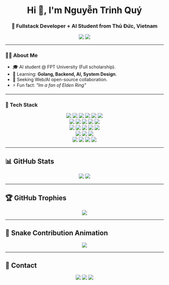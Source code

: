 <h1 align="center">Hi 👋, I'm Nguyễn Trinh Quý</h1>
<h3 align="center">🚀 Fullstack Developer + AI Student from Thủ Đức, Vietnam</h3>

<p align="center">
  <img src="https://komarev.com/ghpvc/?username=nguyentrinhquy1411&label=Profile%20views&color=0e75b6&style=flat" />
  <img src="https://img.shields.io/github/followers/nguyentrinhquy1411?label=Followers&style=social" />
</p>

---

### 👨‍💻 About Me

- 🎓 AI student @ FPT University (Full scholarship).
- 🌱 Learning: **Golang, Backend, AI, System Design**.
- 🤝 Seeking Web/AI open-source collaboration.
- ⚡ Fun fact: *"Im a fan of Elden Ring"*

---

### 🧰 Tech Stack

<p align="center">

  <!-- Languages -->
  <img src="https://img.shields.io/badge/-JavaScript-F7DF1E?style=for-the-badge&logo=javascript&logoColor=black" />
  <img src="https://img.shields.io/badge/-TypeScript-3178C6?style=for-the-badge&logo=typescript&logoColor=white" />
  <img src="https://img.shields.io/badge/-Python-3776AB?style=for-the-badge&logo=python&logoColor=white" />
  <img src="https://img.shields.io/badge/-Golang-00ADD8?style=for-the-badge&logo=go&logoColor=white" />
  <img src="https://img.shields.io/badge/-Java-007396?style=for-the-badge&logo=java&logoColor=white" />
  <img src="https://img.shields.io/badge/-C/C++-00599C?style=for-the-badge&logo=cplusplus&logoColor=white" />

  <!-- Frontend -->
  <br />
  <img src="https://img.shields.io/badge/-React-61DAFB?style=for-the-badge&logo=react&logoColor=black" />
  <img src="https://img.shields.io/badge/-Next.js-000000?style=for-the-badge&logo=nextdotjs&logoColor=white" />
  <img src="https://img.shields.io/badge/-Redux-764ABC?style=for-the-badge&logo=redux&logoColor=white" />
  <img src="https://img.shields.io/badge/-Tailwind_CSS-06B6D4?style=for-the-badge&logo=tailwindcss&logoColor=white" />
  <img src="https://img.shields.io/badge/-Bootstrap-7952B3?style=for-the-badge&logo=bootstrap&logoColor=white" />

  <!-- Backend -->
  <br />
  <img src="https://img.shields.io/badge/-Node.js-339933?style=for-the-badge&logo=nodedotjs&logoColor=white" />
  <img src="https://img.shields.io/badge/-NestJS-E0234E?style=for-the-badge&logo=nestjs&logoColor=white" />
  <img src="https://img.shields.io/badge/-Express.js-000000?style=for-the-badge&logo=express&logoColor=white" />
  <img src="https://img.shields.io/badge/-FastAPI-009688?style=for-the-badge&logo=fastapi&logoColor=white" />
  <img src="https://img.shields.io/badge/-Docker-2496ED?style=for-the-badge&logo=docker&logoColor=white" />

  <!-- Database -->
  <br />
  <img src="https://img.shields.io/badge/-PostgreSQL-4169E1?style=for-the-badge&logo=postgresql&logoColor=white" />
  <img src="https://img.shields.io/badge/-MySQL-4479A1?style=for-the-badge&logo=mysql&logoColor=white" />
  <img src="https://img.shields.io/badge/-MongoDB-47A248?style=for-the-badge&logo=mongodb&logoColor=white" />

  <!-- Others -->
  <br />
  <img src="https://img.shields.io/badge/-RabbitMQ-FF6600?style=for-the-badge&logo=rabbitmq&logoColor=white" />
  <img src="https://img.shields.io/badge/-Elasticsearch-005571?style=for-the-badge&logo=elasticsearch&logoColor=white" />
  <img src="https://img.shields.io/badge/-Logstash-000000?style=for-the-badge&logo=logstash&logoColor=white" />
  <img src="https://img.shields.io/badge/-Kibana-E8488B?style=for-the-badge&logo=kibana&logoColor=white" />

</p>

---

## 📊 GitHub Stats

<p align="center">
  <img src="https://github-readme-stats.vercel.app/api?username=nguyentrinhquy1411&show_icons=true&theme=tokyonight&hide_border=true" />
  <img src="https://github-readme-stats.vercel.app/api/top-langs/?username=nguyentrinhquy1411&layout=compact&theme=tokyonight&hide_border=true" />
</p>

---

## 🏆 GitHub Trophies

<p align="center">
  <img src="https://github-profile-trophy.vercel.app/?username=nguyentrinhquy1411&theme=tokyonight&no-frame=true&margin-w=4" />
</p>

---

## 🐍 Snake Contribution Animation

<p align="center">
  <img src="https://raw.githubusercontent.com/nguyentrinhquy1411/nguyentrinhquy1411/output/github-contribution-grid-snake.svg" />
</p>

---

## 🔗 Contact

<p align="center">
  <a href="mailto:nguyentrinhquyit1411@gmail.com"><img src="https://img.shields.io/badge/Gmail-D14836?style=for-the-badge&logo=gmail&logoColor=white" /></a>
  <a href="https://linkedin.com/in/quy-nguyen-trinh-005520315"><img src="https://img.shields.io/badge/LinkedIn-blue?style=for-the-badge&logo=linkedin&logoColor=white" /></a>
  <a href="https://github.com/nguyentrinhquy1411"><img src="https://img.shields.io/badge/GitHub-100000?style=for-the-badge&logo=github&logoColor=white" /></a>
</p>
